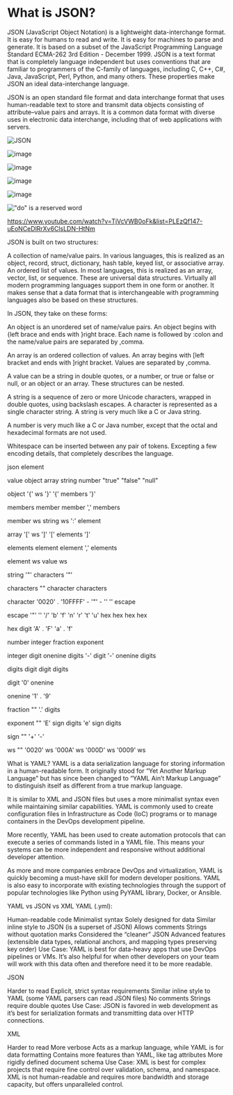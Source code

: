 # What is JSON?
JSON (JavaScript Object Notation) is a lightweight data-interchange format. It is easy for humans to read and write. It is easy for machines to parse and generate. It is based on a subset of the JavaScript Programming Language Standard ECMA-262 3rd Edition - December 1999. JSON is a text format that is completely language independent but uses conventions that are familiar to programmers of the C-family of languages, including C, C++, C#, Java, JavaScript, Perl, Python, and many others. These properties make JSON an ideal data-interchange language.

JSON is an open standard file format and data interchange format that uses human-readable text to store and transmit data objects consisting of attribute–value pairs and arrays. It is a common data format with diverse uses in electronic data interchange, including that of web applications with servers.


![JSON](https://github.com/bbauska/yaml/assets/41387907/b9cf0e09-5d5a-4080-8cf6-dd3aa60d2c2f)

![image](https://github.com/bbauska/yaml/assets/41387907/c6891e72-0835-488b-b497-663ff33ba9ec)

![image](https://github.com/bbauska/yaml/assets/41387907/afb84a25-bf5c-43b0-8fb2-7e3b71fc6908)

![image](https://github.com/bbauska/yaml/assets/41387907/a88754ae-e5c3-4899-b474-4d64fc11944b)

![image](https://github.com/bbauska/yaml/assets/41387907/b51b8f66-b826-4985-939b-c46525e13f64)

!["do" is a reserved word](https://github.com/bbauska/yaml/assets/41387907/a2896a00-c886-40a3-8e38-8a1b20f94bdd)

https://www.youtube.com/watch?v=TjVcVWB0oFk&list=PLEzQf147-uEoNCeDlRrXv6ClsLDN-HtNm

JSON is built on two structures:

A collection of name/value pairs. In various languages, this is realized as an object, record, struct, dictionary, hash table, keyed list, or associative array.
An ordered list of values. In most languages, this is realized as an array, vector, list, or sequence.
These are universal data structures. Virtually all modern programming languages support them in one form or another. It makes sense that a data format that is interchangeable with programming languages also be based on these structures.

In JSON, they take on these forms:

An object is an unordered set of name/value pairs. An object begins with {left brace and ends with }right brace. Each name is followed by :colon and the name/value pairs are separated by ,comma.


An array is an ordered collection of values. An array begins with [left bracket and ends with ]right bracket. Values are separated by ,comma.


A value can be a string in double quotes, or a number, or true or false or null, or an object or an array. These structures can be nested.


A string is a sequence of zero or more Unicode characters, wrapped in double quotes, using backslash escapes. A character is represented as a single character string. A string is very much like a C or Java string.


A number is very much like a C or Java number, except that the octal and hexadecimal formats are not used.


Whitespace can be inserted between any pair of tokens. Excepting a few encoding details, that completely describes the language.


json
element

value
object
array
string
number
"true"
"false"
"null"

object
'{' ws '}'
'{' members '}'

members
member
member ',' members

member
ws string ws ':' element

array
'[' ws ']'
'[' elements ']'

elements
element
element ',' elements

element
ws value ws

string
'"' characters '"'

characters
""
character characters

character
'0020' . '10FFFF' - '"' - '\'
'\' escape

escape
'"'
'\'
'/'
'b'
'f'
'n'
'r'
't'
'u' hex hex hex hex

hex
digit
'A' . 'F'
'a' . 'f'

number
integer fraction exponent

integer
digit
onenine digits
'-' digit
'-' onenine digits

digits
digit
digit digits

digit
'0'
onenine

onenine
'1' . '9'

fraction
""
'.' digits

exponent
""
'E' sign digits
'e' sign digits

sign
""
'+'
'-'

ws
""
'0020' ws
'000A' ws
'000D' ws
'0009' ws
<!--~~~~~~~~~~~~~~~~~~~~~~~~~~~~~~~~~~~~~~~~~~~~~~~~~~~~~~~~~~~~~~~~~~~~~~~~~~~~~~~~~~~~~~~~~~~~~~~~~~~~-->
What is YAML?
YAML is a data serialization language for storing information in a human-readable form. It originally stood for “Yet Another Markup Language” but has since been changed to “YAML Ain’t Markup Language” to distinguish itself as different from a true markup language.

It is similar to XML and JSON files but uses a more minimalist syntax even while maintaining similar capabilities. YAML is commonly used to create configuration files in Infrastructure as Code (IoC) programs or to manage containers in the DevOps development pipeline.

More recently, YAML has been used to create automation protocols that can execute a series of commands listed in a YAML file. This means your systems can be more independent and responsive without additional developer attention.

As more and more companies embrace DevOps and virtualization, YAML is quickly becoming a must-have skill for modern developer positions. YAML is also easy to incorporate with existing technologies through the support of popular technologies like Python using PyYAML library, Docker, or Ansible.


YAML vs JSON vs XML
YAML (.yml):

Human-readable code
Minimalist syntax
Solely designed for data
Similar inline style to JSON (is a superset of JSON)
Allows comments
Strings without quotation marks
Considered the “cleaner” JSON
Advanced features (extensible data types, relational anchors, and mapping types preserving key order)
Use Case: YAML is best for data-heavy apps that use DevOps pipelines or VMs. It’s also helpful for when other developers on your team will work with this data often and therefore need it to be more readable.

JSON

Harder to read
Explicit, strict syntax requirements
Similar inline style to YAML (some YAML parsers can read JSON files)
No comments
Strings require double quotes
Use Case: JSON is favored in web development as it’s best for serialization formats and transmitting data over HTTP connections.

XML

Harder to read
More verbose
Acts as a markup language, while YAML is for data formatting
Contains more features than YAML, like tag attributes
More rigidly defined document schema
Use Case: XML is best for complex projects that require fine control over validation, schema, and namespace. XML is not human-readable and requires more bandwidth and storage capacity, but offers unparalleled control.
